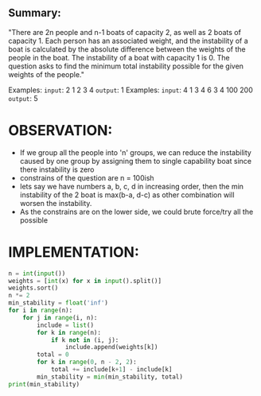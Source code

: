 ## Summary:
"There are 2n people and n-1 boats of capacity 2, as well as 2 boats of capacity 1. Each person has an associated weight, and the instability of a boat is calculated by the absolute difference between the weights of the people in the boat. The instability of a boat with capacity 1 is 0. The question asks to find the minimum total instability possible for the given weights of the people."

Examples:
`input`:
2
1 2 3 4
`output`:
1
Examples:
`input`:
4
1 3 4 6 3 4 100 200
`output`:
5

# OBSERVATION:
- If we group all the people into 'n' groups, we can reduce the instability caused by one group by assigning them to single capability boat since there instability is zero
- constrains of the question are n = 100ish 
- lets say we have numbers a, b, c, d in increasing order, then the min instability of the 2 boat is max(b-a, d-c) as other combination will worsen the instability.
- As the constrains are on the lower side, we could brute force/try all the possible 

# IMPLEMENTATION:
```py
n = int(input())
weights = [int(x) for x in input().split()]
weights.sort()
n *= 2
min_stability = float('inf')
for i in range(n):
    for j in range(i, n):
        include = list()
        for k in range(n):
            if k not in (i, j):
                include.append(weights[k])
        total = 0
        for k in range(0, n - 2, 2):
            total += include[k+1] - include[k]
        min_stability = min(min_stability, total)
print(min_stability)

```